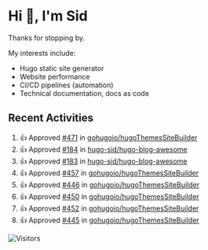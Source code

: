 # Hi 👋, I'm Sid

Thanks for stopping by. 

My interests include:
- Hugo static site generator
- Website performance
- CI/CD pipelines (automation)
- Technical documentation, docs as code


## Recent Activities

<!--RECENT_ACTIVITY:start-->
1. 👍 Approved [#471](https://github.com/gohugoio/hugoThemesSiteBuilder/pull/471#pullrequestreview-2107954209) in [gohugoio/hugoThemesSiteBuilder](https://github.com/gohugoio/hugoThemesSiteBuilder)<br>
2. 👍 Approved [#184](https://github.com/hugo-sid/hugo-blog-awesome/pull/184#pullrequestreview-2080922411) in [hugo-sid/hugo-blog-awesome](https://github.com/hugo-sid/hugo-blog-awesome)<br>
3. 👍 Approved [#183](https://github.com/hugo-sid/hugo-blog-awesome/pull/183#pullrequestreview-2057731890) in [hugo-sid/hugo-blog-awesome](https://github.com/hugo-sid/hugo-blog-awesome)<br>
4. 👍 Approved [#457](https://github.com/gohugoio/hugoThemesSiteBuilder/pull/457#pullrequestreview-2039557899) in [gohugoio/hugoThemesSiteBuilder](https://github.com/gohugoio/hugoThemesSiteBuilder)<br>
5. 👍 Approved [#446](https://github.com/gohugoio/hugoThemesSiteBuilder/pull/446#pullrequestreview-2018853943) in [gohugoio/hugoThemesSiteBuilder](https://github.com/gohugoio/hugoThemesSiteBuilder)<br>
6. 👍 Approved [#450](https://github.com/gohugoio/hugoThemesSiteBuilder/pull/450#pullrequestreview-2018842162) in [gohugoio/hugoThemesSiteBuilder](https://github.com/gohugoio/hugoThemesSiteBuilder)<br>
7. 👍 Approved [#452](https://github.com/gohugoio/hugoThemesSiteBuilder/pull/452#pullrequestreview-2018839698) in [gohugoio/hugoThemesSiteBuilder](https://github.com/gohugoio/hugoThemesSiteBuilder)<br>
8. 👍 Approved [#445](https://github.com/gohugoio/hugoThemesSiteBuilder/pull/445#pullrequestreview-1999507832) in [gohugoio/hugoThemesSiteBuilder](https://github.com/gohugoio/hugoThemesSiteBuilder)<br>
<!--RECENT_ACTIVITY:end-->

![Visitors](https://api.visitorbadge.io/api/visitors?path=https%3A%2F%2Fgithub.com%2Fhugo-sid%2Fhugo-sid&countColor=%2337d67a&style=flat&labelStyle=upper)
